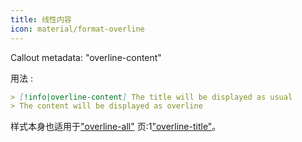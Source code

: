 ```yaml
---
title: 线性内容
icon: material/format-overline
---
```


Callout metadata: "overline-content"

用法 :

```md
> [!info|overline-content] The title will be displayed as usual
> The content will be displayed as overline
```

样式本身也适用于["overline-all"](../combined-styling/page-21.md)
页:1["overline-title"](../title-styling/page-21.md)。

